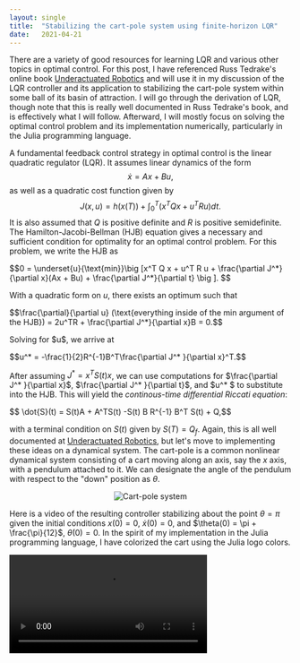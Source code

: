 ```yaml
---
layout: single
title:  "Stabilizing the cart-pole system using finite-horizon LQR"
date:   2021-04-21
---
```


There are a variety of good resources for learning LQR and various other topics in optimal control. For this post, I have referenced Russ Tedrake's online book [Underactuated Robotics](http://underactuated.mit.edu/index.html) and will use it in my discussion of the LQR controller and its application to stabilizing the cart-pole system within some ball of its basin of attraction. I will go through the derivation of LQR, though note that this is really well documented in Russ Tedrake's book, and is effectively what I will follow. Afterward, I will mostly focus on solving the optimal control problem and its implementation numerically, particularly in the Julia programming language.

A fundamental feedback control strategy in optimal control is the linear quadratic regulator (LQR). It assumes linear dynamics of the form $$\dot{x} = Ax + Bu,$$ as well as a quadratic cost function given by $$J(x,u) = h(x(T)) + \int_0^T (x^TQx + u^TRu)dt.$$ It is also assumed that $Q$ is positive definite and $R$ is positive semidefinite. The Hamilton-Jacobi-Bellman (HJB) equation gives a necessary and sufficient condition for optimality for an optimal control problem. For this problem, we write the HJB as
<p> $$0 = \underset{u}{\text{min}}\big [x^T Q x + u^T R u + \frac{\partial J^*}{\partial x}(Ax + Bu) + \frac{\partial J^*}{\partial t} \big ]. $$</p>

With a quadratic form on $u$, there exists an optimum such that 
<p> $$\frac{\partial}{\partial u} (\text{everything inside of the min argument of the HJB}) = 2u^TR + \frac{\partial J^*}{\partial x}B = 0.$$</p>
Solving for $u$, we arrive at

<p>$$u^* = -\frac{1}{2}R^{-1}B^T\frac{\partial J^* }{\partial x}^T.$$</p>

After assuming $J^* = x^T S(t) x$, we can use computations for $\frac{\partial J^* }{\partial x}$, $\frac{\partial J^* }{\partial t}$, and $u^* $ to substitute into the HJB. This will yield the *continous-time differential Riccati equation*:

<p>$$ \dot{S}(t) = S(t)A + A^TS(t) -S(t) B R^{-1} B^T S(t) + Q,$$ </p>

with a terminal condition on $S(t)$ given by $S(T) = Q_f$. Again, this is all well documented at [Underactuated Robotics](http://underactuated.mit.edu/index.html), but let's move to implementing these ideas on a dynamical system. The cart-pole is a common nonlinear dynamical system consisting of a cart moving along an axis, say the $x$ axis, with a pendulum attached to it. We can designate the angle of the pendulum with respect to the "down" position as $\theta$. 

<div style="text-align: center"><img src="{{ site.baseurl }}/assets/imgs/cartpolediagram.png" alt="Cart-pole system"></div>

Here is a video of the resulting controller stabilizing about the point $\theta = \pi$ given the initial conditions $x(0) = 0$, $\dot{x}(0) = 0$, and $\theta(0) = \pi + \frac{\pi}{12}$, $\dot{\theta}(0) = 0$. In the spirit of my implementation in the Julia programming language, I have colorized the cart using the Julia logo colors.
<div class="myvideo">
   <video  style="display:block; width:70%; height:auto;" controls>
      <source src="{{ site.baseurl }}/viewable/cartpole.mp4" type="video/mp4" />
      <source src="{{ site.baseurl }}/viewable/cartpole.ogv" type="video/ogg" />
      <source src="{{ site.baseurl }}/viewable/cartpole.webm"  type="video/webm"  />
   </video>
</div>
